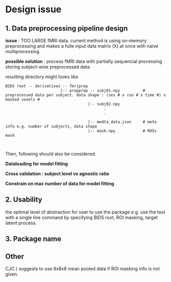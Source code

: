 # Design issue


## 1. Data preprocessing pipeline design 

**issue** : TOO LARGE fMRI data. current method is using on-memory preprocessing and makes a fulle input data matrix (X) at once with naive multiprocessing.

**possible solution** : process fMRI data with partially sequencial processing storing subject-wise preprocessed data.

resulting directory might looks like

```
BIDS root -- derivatives -- fmriprep
                        |-- prepprep -- subj01.npy          # preprocessed data per subject. data shape : (ses # x run # x time #) x masked voxels #
                                    |-- subj02.npy
                                           .
                                           .
                                           
                                    |-- medta_data.json     # meta info e.g. number of subjects, data shape
                                    |-- mask.npy            # ROIs mask
                                           
                          

```

Then, following should also be considered. 

**Dataloading for model fitting**

**Cross validation : subject level vs agnostic ratio**

**Constrain on max number of data for model fitting**



## 2. Usability

the optimal level of abstraction for user to use the package e.g. use the tool with a single line command by specifying BIDS root, ROI masking, target latent process.

## 3. Package name

## Other

CJC ) suggests to use 8x8x8 mean pooled data if ROI masking info is not given.

